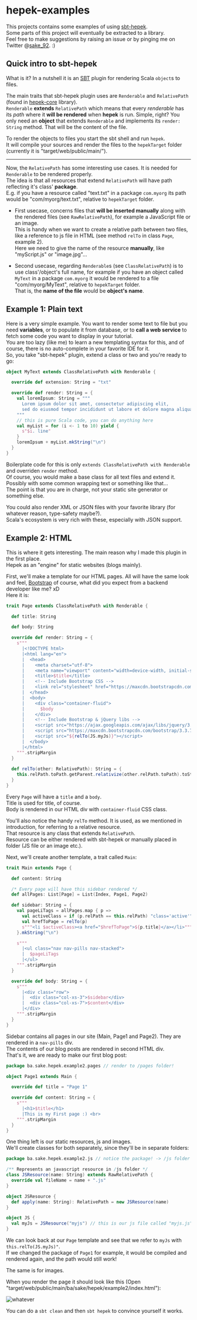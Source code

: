 # hepek-examples

This projects contains some examples of using [sbt-hepek](https://github.com/sake92/sbt-hepek).  
Some parts of this project will eventually be extracted to a library.  
Feel free to make suggestions by raising an issue or by pinging me on Twitter @[sake_92](https://twitter.com/sake_92). :)

## Quick intro to sbt-hepek

What is it? In a nutshell it is an [SBT](http://www.scala-sbt.org/) plugin for rendering Scala `object`s to files.

The main traits that sbt-hepek plugin uses are `Renderable` and `RelativePath` (found in [hepek-core](https://github.com/sake92/hepek-core) library).  
`Renderable` **extends** `RelativePath` which means that every *renderable* has its *path* where it **will be rendered** when **hepek** is run.
Simple, right? You only need an **object** that extends `Renderable` and implements its `render: String` method. That will be the content of the file.  

To render the objects to files you start the sbt shell and run `hepek`.  
It will compile your sources and render the files to the `hepekTarget` folder (currently it is "target/web/public/main/").

----------------------------------------

Now, the `RelativePath` has some interesting use cases. It is needed for `Renderable` to be rendered properly.  
The idea is that all resources that extend `RelativePath` will have path reflecting it's class' **package**.  
E.g. if you have a resource called "text.txt" in a package `com.myorg` 
its path would be "com/myorg/text.txt", relative to `hepekTarget` folder.
- First usecase, concerns files that **will be inserted manually** along with the rendered files (see `RawRelativePath`), 
for example a JavaScript file or an image.  
This is handy when we want to create a relative path between two files, like a reference to js file in HTML (see method `relTo` in class `Page`, example 2).  
Here we need to give the name of the resource **manually**, like "myScript.js" or "image.jpg"...

- Second usecase, regarding `Renderable`s (see `ClassRelativePath`) is to use class'/object's full name, 
for example if you have an object called `MyText` in a package `com.myorg` 
it would be rendered to a file "com/myorg/MyText", relative to `hepekTarget` folder.  
That is, the **name of the file** would be **object's name**.  


## Example 1: Plain text

Here is a very simple example. You want to render some text to file but you need **variables**, 
or to populate it from database, or to **call a web service** to fetch some code you want to display in your tutorial.  
You are too lazy (like me) to learn a new templating syntax for this, and of course, there is no auto-complete in your favorite IDE for it.  
So, you take "sbt-hepek" plugin, extend a class or two and you're ready to go:

```scala
object MyText extends ClassRelativePath with Renderable {

  override def extension: String = "txt"

  override def render: String = {
    val loremIpsum: String = """
      Lorem ipsum dolor sit amet, consectetur adipiscing elit,
      sed do eiusmod tempor incididunt ut labore et dolore magna aliqua...
    """
    // this is pure Scala code, you can do anything here
    val myList = for (i <- 1 to 10) yield {
      s"$i. line"
    }
    loremIpsum + myList.mkString("\n")
  }
}
```

Boilerplate code for this is only `extends ClassRelativePath with Renderable` and overriden `render` method.  
Of course, you would make a base class for all text files and extend it.  
Possibly with some common wrapping text or something like that...  
The point is that you are in charge, not your static site generator or something else.

You could also render XML or JSON files with your favorite library (for whatever reason, type-safety maybe?).  
Scala's ecosystem is very rich with these, especially with JSON support. 

## Example 2: HTML

This is where it gets interesting. The main reason why I made this plugin in the first place.  
Hepek as an "engine" for static websites (blogs mainly).

First, we'll make a template for our HTML pages. All will have the same look and feel, [Bootstrap](http://getbootstrap.com/) of course,
what did you expect from a backend developer like me? xD  
Here it is:

```scala
trait Page extends ClassRelativePath with Renderable {

  def title: String

  def body: String  

  override def render: String = {
    s"""
      |<!DOCTYPE html>
      |<html lang="en">
      |  <head>
      |    <meta charset="utf-8">
      |    <meta name="viewport" content="width=device-width, initial-scale=1">
      |    <title>$title</title>
      |    <!-- Include Bootstrap CSS -->
      |    <link rel="stylesheet" href="https://maxcdn.bootstrapcdn.com/bootstrap/3.3.7/css/bootstrap.min.css">
      |  </head>
      |  <body>
      |    <div class="container-fluid">
      |      $body
      |    </div>
      |    <!-- Include Bootstrap & jQuery libs -->
      |    <script src="https://ajax.googleapis.com/ajax/libs/jquery/3.1.1/jquery.min.js"></script>
      |    <script src="https://maxcdn.bootstrapcdn.com/bootstrap/3.3.7/js/bootstrap.min.js"></script>
      |    <script src="${relTo(JS.myJs)}"></script>
      |  </body>
      |</html>
    """.stripMargin
  }
  
  def relTo(other: RelativePath): String = {
    this.relPath.toPath.getParent.relativize(other.relPath.toPath).toString
  }
}
```

Every `Page` will have a `title` and a `body`.  
Title is used for title, of course.  
Body is rendered in our HTML div with `container-fluid` CSS class.  

You'll also notice the handy `relTo` method. It is used, as we mentioned in introduction, for referring to a relative resource.  
That resource is any class that extends `RelativePath`.  
Resource can be either rendered with sbt-hepek or manually placed in folder (JS file or an image etc.).

Next, we'll create another template, a trait called `Main`:

```scala
trait Main extends Page {

  def content: String

  /* Every page will have this sidebar rendered */
  def allPages: List[Page] = List(Index, Page1, Page2)

  def sidebar: String = {
    val pageLiTags = allPages.map { p =>
      val activeClass = if (p.relPath == this.relPath) "class='active'" else ""
      val hrefToPage = relTo(p)
      s"""<li $activeClass><a href="$hrefToPage">${p.title}</a></li>"""
    }.mkString("\n")

    s"""
      |<ul class="nav nav-pills nav-stacked">
      |  $pageLiTags
      |</ul>
    """.stripMargin
  }

  override def body: String = {
    s"""
      |<div class="row">
      |  <div class="col-xs-3">$sidebar</div>
      |  <div class="col-xs-7">$content</div>
      |</div>
    """.stripMargin
  }
}
```

Sidebar contains all pages in our site (Main, Page1 and Page2). They are rendered in a `nav-pills` div.  
The contents of our blog posts are rendered in second HTML div.  
That's it, we are ready to make our first blog post:

```scala
package ba.sake.hepek.example2.pages // render to /pages folder!

object Page1 extends Main {

  override def title = "Page 1"

  override def content: String = {
    s"""    
      |<h1>$title</h1>      
      |This is my First page :) <br>
    """.stripMargin
  }
}
```

One thing left is our static resources, js and images.  
We'll create classes for both separately, since they'll be in separate folders:

```scala
package ba.sake.hepek.example2.js // notice the package! -> /js folder

/** Represents an javascript resource in /js folder */
class JSResource(name: String) extends RawRelativePath {
  override val fileName = name + ".js"
}

object JSResource {
  def apply(name: String): RelativePath = new JSResource(name)
}

object JS {
  val myJs = JSResource("myjs") // this is our js file called "myjs.js"
}
```

We can look back at our `Page` template and see that we refer to `myJs` with `this.relTo(JS.myJs)"`.  
If we changed the package of `Page1` for example, it would be compiled and rendered again, and the path would still work!

The same is for images. 

When you render the page it should look like this (Open "target/web/public/main/ba/sake/hepek/example2/index.html"):  

![whatever](https://upload.cc/i3/BfgtZn.png "Homepage")


You can do a `sbt clean` and then `sbt hepek` to convince yourself it works.  



